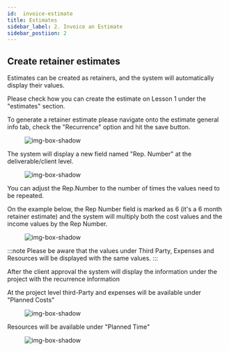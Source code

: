 ```yaml
---
id:  invoice-estimate
title: Estimates
sidebar_label: 2. Invoice an Estimate
sidebar_postiion: 2
---
```


## Create retainer estimates

Estimates can be created as retainers, and the system will automatically display their values.

Please check how you can create the estimate on Lesson 1 under the "estimates" section.

To generate a retainer estimate please navigate onto the estimate general info tab, check the "Recurrence" option and hit the save button.

<figure>

![img-box-shadow](/img/university/estimates/estimates-lesson2-1.png)
<figcaption></figcaption>
</figure>

The system will display a new field named "Rep. Number" at the deliverable/client level. 

<figure>

![img-box-shadow](/img/university/estimates/estimates-lesson2-2.png)
<figcaption></figcaption>
</figure>

You can adjust the Rep.Number to the number of times the values need to be repeated.

On the example below, the Rep Number field is marked as 6 (it's a 6 month retainer estimate) and the system will multiply both the cost values and the income values by the Rep Number.

<figure>

![img-box-shadow](/img/university/estimates/estimates-lesson2-3.png)
<figcaption></figcaption>
</figure>

:::note
Please be aware that the values under Third Party, Expenses and Resources will be displayed with the same values.
:::

After the client approval the system will display the information under the project with the recurrence information

At the project level third-Party and expenses will be available under "Planned Costs"

 

<figure>

![img-box-shadow](/img/university/estimates/estimates-lesson2-4.png)
<figcaption></figcaption>
</figure>

Resources will be available under "Planned Time"

<figure>

![img-box-shadow](/img/university/estimates/estimates-lesson2-5.png)
<figcaption></figcaption>
</figure>
